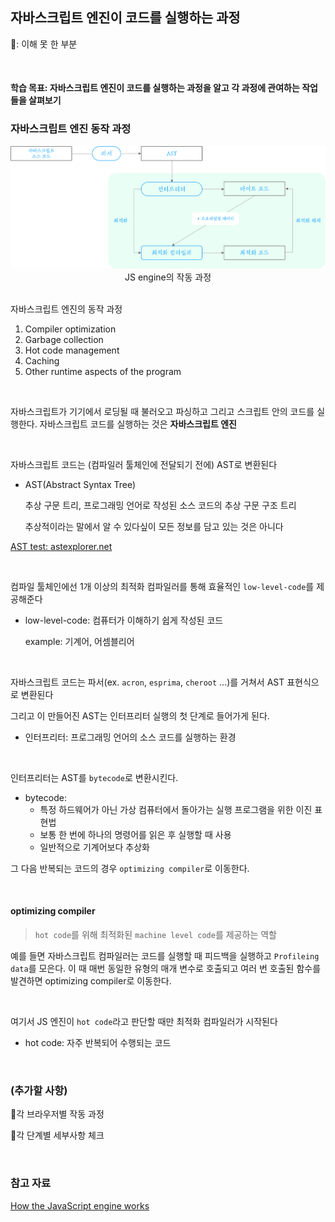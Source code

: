 ## 자바스크립트 엔진이 코드를 실행하는 과정

🌱: 이해 못 한 부분

<br>

#### 학습 목표: 자바스크립트 엔진이 코드를 실행하는 과정을 알고 각 과정에 관여하는 작업들을 살펴보기



### 자바스크립트 엔진 동작 과정

<img src="how_to_JS_engine_works.assets/1_자바스크립트엔진작동과정.png">

<center>JS engine의 작동 과정</center>

<br>

자바스크립트 엔진의 동작 과정

1. Compiler optimization
2. Garbage collection
3. Hot code management
4. Caching
5. Other runtime aspects of the program

<br>

자바스크립트가 기기에서 로딩될 때 불러오고 파싱하고 그리고 스크립트 안의 코드를 실행한다. 자바스크립트 코드를 실행하는 것은 **자바스크립트 엔진**

<br>

자바스크립트 코드는 (컴파일러 툴체인에 전달되기 전에) AST로 변환된다

- AST(Abstract Syntax Tree)

  추상 구문 트리, 프로그래밍 언어로 작성된 소스 코드의 추상 구문 구조 트리

  추상적이라는 말에서 알 수 있다싶이 모든 정보를 담고 있는 것은 아니다

[AST test: astexplorer.net](https://astexplorer.net/)

<br>

컴파일 툴체인에선 1개 이상의 최적화 컴파일러를 통해 효율적인 `low-level-code`를 제공해준다

- low-level-code: 컴퓨터가 이해하기 쉽게 작성된 코드

  example: 기계어, 어셈블리어

<br>

자바스크립트 코드는 파서(ex. `acron`, `esprima`, `cheroot` ...)를 거쳐서 AST 표현식으로 변환된다

그리고 이 만들어진 AST는 인터프리터 실행의 첫 단계로 들어가게 된다.

- 인터프리터: 프로그래밍 언어의 소스 코드를 실행하는 환경

<br>

인터프리터는 AST를 `bytecode`로 변환시킨다.

- bytecode:
  - 특정 하드웨어가 아닌 가상 컴퓨터에서 돌아가는 실행 프로그램을 위한 이진 표현법
  - 보통 한 번에 하나의 명령어를 읽은 후 실행할 때 사용
  - 일반적으로 기계어보다 추상화

그 다음 반복되는 코드의 경우 `optimizing compiler`로 이동한다.

<br>

#### optimizing compiler

> `hot code`를 위해 최적화된 `machine level code`를 제공하는 역할

예를 들면 자바스크립트 컴파일러는 코드를 실행할 때 피드백을 실행하고 `Profileing data`를 모은다. 이 때 매번 동일한 유형의 매개 변수로 호출되고 여러 번 호출된 함수를 발견하면 optimizing compiler로 이동한다.

<br>

여기서 JS 엔진이 `hot code`라고 판단할 때만 최적화 컴파일러가 시작된다

- hot code: 자주 반복되어 수행되는 코드

<br>

### (추가할 사항)

🌱각 브라우저별 작동 과정

🌱각 단계별 세부사항 체크

<br>

### 참고 자료

[How the JavaScript engine works](https://javascript.plainenglish.io/js-engine-and-optimization-dac1f7fcb87d)

